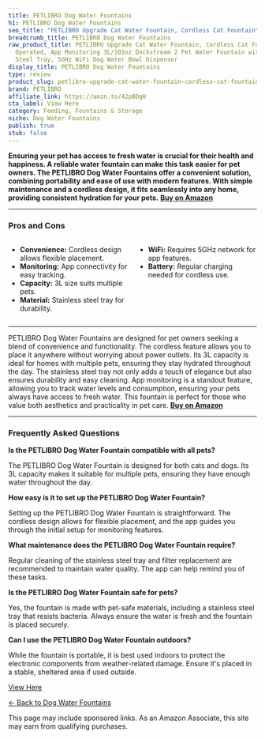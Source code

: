 ```yaml
---
title: PETLIBRO Dog Water Fountains
h1: PETLIBRO Dog Water Fountains
seo_title: "PETLIBRO Upgrade Cat Water Fountain, Cordless Cat Fountain\u2026"
breadcrumb_title: PETLIBRO Dog Water Fountains
raw_product_title: PETLIBRO Upgrade Cat Water Fountain, Cordless Cat Fountain Battery
  Operated, App Monitoring 3L/101oz Dockstream 2 Pet Water Fountain with Stainless
  Steel Tray, 5GHz WiFi Dog Water Bowl Dispenser
display_title: PETLIBRO Dog Water Fountains
type: review
product_slug: petlibro-upgrade-cat-water-fountain-cordless-cat-fountain-battery-opera-e3580f6b
brand: PETLIBRO
affiliate_link: https://amzn.to/42pBOgH
cta_label: View Here
category: Feeding, Fountains & Storage
niche: Dog Water Fountains
publish: true
stub: false
---
```


<div id="intro" class="full-width">
  <p><strong>Ensuring your pet has access to fresh water is crucial for their health and happiness. A reliable water fountain can make this task easier for pet owners. The PETLIBRO Dog Water Fountains offer a convenient solution, combining portability and ease of use with modern features. With simple maintenance and a cordless design, it fits seamlessly into any home, providing consistent hydration for your pets.</strong> <a href="https://amzn.to/42pBOgH" rel="nofollow sponsored noopener" target="_blank"><strong>Buy on Amazon</strong></a></p>
</div>

<hr />
<h3 id="pros-cons">Pros and Cons</h3>
<div class="pc-grid" style="display:grid;grid-template-columns:1fr 1fr;gap:16px;">
  <ul>
    <li><strong>Convenience:</strong> Cordless design allows flexible placement.</li>
    <li><strong>Monitoring:</strong> App connectivity for easy tracking.</li>
    <li><strong>Capacity:</strong> 3L size suits multiple pets.</li>
    <li><strong>Material:</strong> Stainless steel tray for durability.</li>
  </ul>
  <ul>
    <li><strong>WiFi:</strong> Requires 5GHz network for app features.</li>
    <li><strong>Battery:</strong> Regular charging needed for cordless use.</li>
  </ul>
</div>
<hr />

<div class="full-width">
  <p>PETLIBRO Dog Water Fountains are designed for pet owners seeking a blend of convenience and functionality. The cordless feature allows you to place it anywhere without worrying about power outlets. Its 3L capacity is ideal for homes with multiple pets, ensuring they stay hydrated throughout the day. The stainless steel tray not only adds a touch of elegance but also ensures durability and easy cleaning. App monitoring is a standout feature, allowing you to track water levels and consumption, ensuring your pets always have access to fresh water. This fountain is perfect for those who value both aesthetics and practicality in pet care. <a href="https://amzn.to/42pBOgH" rel="nofollow sponsored noopener" target="_blank"><strong>Buy on Amazon</strong></a></p>
</div>

<hr />
<h3 id="faqs">Frequently Asked Questions</h3>

<p><strong>Is the PETLIBRO Dog Water Fountain compatible with all pets?</strong></p>
<p>The PETLIBRO Dog Water Fountain is designed for both cats and dogs. Its 3L capacity makes it suitable for multiple pets, ensuring they have enough water throughout the day.</p>

<p><strong>How easy is it to set up the PETLIBRO Dog Water Fountain?</strong></p>
<p>Setting up the PETLIBRO Dog Water Fountain is straightforward. The cordless design allows for flexible placement, and the app guides you through the initial setup for monitoring features.</p>

<p><strong>What maintenance does the PETLIBRO Dog Water Fountain require?</strong></p>
<p>Regular cleaning of the stainless steel tray and filter replacement are recommended to maintain water quality. The app can help remind you of these tasks.</p>

<p><strong>Is the PETLIBRO Dog Water Fountain safe for pets?</strong></p>
<p>Yes, the fountain is made with pet-safe materials, including a stainless steel tray that resists bacteria. Always ensure the water is fresh and the fountain is placed securely.</p>

<p><strong>Can I use the PETLIBRO Dog Water Fountain outdoors?</strong></p>
<p>While the fountain is portable, it is best used indoors to protect the electronic components from weather-related damage. Ensure it's placed in a stable, sheltered area if used outside.</p>
<p><a class="btn" href="https://amzn.to/42pBOgH" target="_blank" rel="nofollow sponsored noopener">View Here</a></p>
<p><a href="/roundups/feeding-fountains-storage/dog-water-fountains/">← Back to Dog Water Fountains</a></p>
<aside class="disclosure">This page may include sponsored links. As an Amazon Associate, this site may earn from qualifying purchases.</aside>
